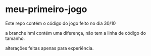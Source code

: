 # meu-primeiro-jogo
Este repo contém o código do jogo feito no dia 30/10

a branche hml contém uma diferença, não tem a linha de código do tamanho. 

alterações feitas apenas para experiência. 
